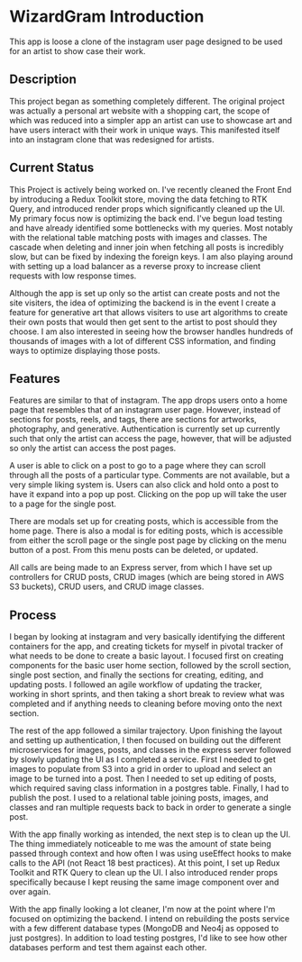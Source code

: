 # WizardGram Introduction
This app is loose a clone of the instagram user page designed to be used for an artist to show case their work. 

## Description
This project began as something completely different. The original project was actually a personal art website with a shopping cart, the scope of which was reduced into a simpler app an artist can use to showcase art and have users interact with their work in unique ways. This manifested itself into an instagram clone that was redesigned for artists.

## Current Status
This Project is actively being worked on. I've recently cleaned the Front End by introducing a Redux Toolkit store, moving the data fetching to RTK Query, and introduced render props which significantly cleaned up the UI. My primary focus now is optimizing the back end. I've begun load testing and have already identified some bottlenecks with my queries. Most notably with the relational table matching posts with images and classes. The cascade when deleting and inner join when fetching all posts is incredibly slow, but can be fixed by indexing the foreign keys. I am also playing around with setting up a load balancer as a reverse proxy to increase client requests with low response times. 

Although the app is set up only so the artist can create posts and not the site visiters, the idea of optimizing the backend is in the event I create a feature for generative art that allows visiters to use art algorithms to create their own posts that would then get sent to the artist to post should they choose. I am also interested in seeing how the browser handles hundreds of thousands of images with a lot of different CSS information, and finding ways to optimize displaying those posts. 

## Features
Features are similar to that of instagram. The app drops users onto a home page that resembles that of an instagram user page. However, instead of sections for posts, reels, and tags, there are sections for artworks, photography, and generative. Authentication is currently set up currently such that only the artist can access the page, however, that will be adjusted so only the artist can access the post pages. 

A user is able to click on a post to go to a page where they can scroll through all the posts of a particular type. Comments are not available, but a very simple liking system is. Users can also click and hold onto a post to have it expand into a pop up post. Clicking on the pop up will take the user to a page for the single post. 

There are modals set up for creating posts, which is accessible from the home page. There is also a modal is for editing posts, which is accessible from either the scroll page or the single post page by clicking on the menu button of a post. From this menu posts can be deleted, or updated. 

All calls are being made to an Express server, from which I have set up controllers for CRUD posts, CRUD images (which are being stored in AWS S3 buckets), CRUD users, and CRUD image classes. 

## Process
I began by looking at instagram and very basically identifying the different containers for the app, and creating tickets for myself in pivotal tracker of what needs to be done to create a basic layout. I focused first on creating components for the basic user home section, followed by the scroll section, single post section, and finally the sections for creating, editing, and updating posts. I followed an agile workflow of updating the tracker, working in short sprints, and then taking a short break to review what was completed and if anything needs to cleaning before moving onto the next section. 

The rest of the app followed a similar trajectory. Upon finishing the layout and setting up authentication, I then focused on building out the different microservices for images, posts, and classes in the express server followed by slowly updating the UI as I completed a service. First I needed to get images to populate from S3 into a grid in order to upload and select an image to be turned into a post. Then I needed to set up editing of posts, which required saving class information in a postgres table. Finally, I had to publish the post. I used to a relational table joining posts, images, and classes and ran multiple requests back to back in order to generate a single post. 

With the app finally working as intended, the next step is to clean up the UI. The thing immediately noticeable to me was the amount of state being passed through context and how often I was using useEffect hooks to make calls to the API (not React 18 best practices). At this point, I set up Redux Toolkit and RTK Query to clean up the UI. I also introduced render props specifically because I kept reusing the same image component over and over again. 

With the app finally looking a lot cleaner, I'm now at the point where I'm focused on optimizing the backend. I intend on rebuilding the posts service with a few different database types (MongoDB and Neo4j as opposed to just postgres). In addition to load testing postgres, I'd like to see how other databases perform and test them against each other.





